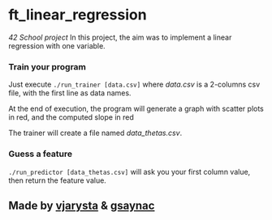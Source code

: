 # ft_linear_regression

_42 School project_
In this project, the aim was to implement a linear regression with one variable.

### Train your program
Just execute ```./run_trainer [data.csv]``` where _data.csv_ is a 2-columns csv file, with the first line as data names.

At the end of execution, the program will generate a graph with scatter plots in red, and the computed slope in red

The trainer will create a file named _data_thetas.csv_.

### Guess a feature
```./run_predictor [data_thetas.csv]``` will ask you your first column value, then return the feature value.

## Made by [vjarysta](https://github.com/vjarysta) & [gsaynac](https://github.com/gsaynac)